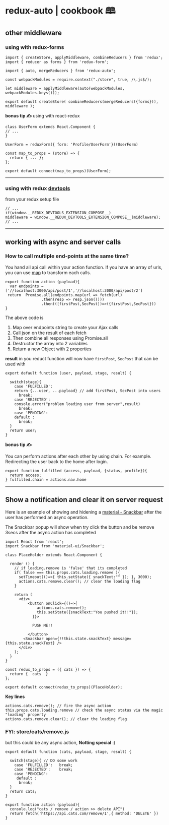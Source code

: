 # redux-auto | cookbook 🕮

## other middleware

### using with redux-forms
```JS
import { createStore, applyMiddleware, combineReducers } from 'redux';
import { reducer as forms } from 'redux-form';

import { auto, mergeReducers } from 'redux-auto';

const webpackModules = require.context("./store", true, /\.js$/);

let middleware = applyMiddleware(auto(webpackModules, webpackModules.keys()));

export default createStore( combineReducers(mergeReducers({forms})), middleware );
```
**bonus tip ✍** using with react-redux
```JS
class UserForm extends React.Component {
// ...
}

UserForm = reduxForm({ form: 'Profile/UserForm'})(UserForm)

const map_to_props = (store) => {
  return { ... };
};

export default connect(map_to_props)(UserForm);
```
---
### using with redux [devtools]
from your redux setup file
```JS
// ...
if(window.__REDUX_DEVTOOLS_EXTENSION_COMPOSE__)
middleware = window.__REDUX_DEVTOOLS_EXTENSION_COMPOSE__(middleware);
// ...
```
---
## working with async and server calls

### How to call multiple end-points at the same time?
You hand all api call within your action function. If you have an array of urls, you can use [map] to transform each calls.
```JS
export function action (payload){
  var endpoints = ['//localhost:3000/api/post/1','//localhost:3000/api/post/2']
 return  Promise.all(endpoints.map(url => fetch(url)
                .then(resp => resp.json())))
			    .then(([firstPost,SecPost])=>({firstPost,SecPost}))
}
```
The above code is

 1. Map over endpoints string to create your Ajax calls
 2. Call json on the result of each fetch
 3. Then  combine all responses using Promise.all
 4. Destructor the array into 2 variables
 5. Return a new Object with 2 properties

**result** in you reduct function will now have `firstPost`, `SecPost` that can be used with
```JS
export default function (user, payload, stage, result) {

  switch(stage){
    case 'FULFILLED':
    return {...user, ...payload} // add firstPost, SecPost into users
      break;
    case 'REJECTED':
    console.error("problem loading user from server",result)
      break;
    case 'PENDING':
    default :
      break;
  }
  return user;
}
```
**bonus tip ✍**

You can perform actions after each other by using chain.
For example. Redirecting the user back to the home after login.
```JS
export function fulfilled (access, payload, {status, profile}){
  return access;
} fulfilled.chain = actions.nav.home
```
---

## Show a notification and clear it on server request

Here is an example of showing and hidening a [material - Snackbar](http://www.material-ui.com/#/components/snackbar) after the user has performed an async operation.

The Snackbar popup will show when try click the button and be remove 3secs after the async action has completed
```JS
import React from 'react';
import Snackbar from 'material-ui/Snackbar';

class PlaceHolder extends React.Component {

  render () {
    // if loading.remove is 'false' that its completed
    if( false === this.props.cats.loading.remove ){
      setTimeout(()=>{ this.setState({ snackText:"" }); }, 3000);
      actions.cats.remove.clear(); // clear the loading flag
    }

    return (
      <div>
          <button onClick={()=>{
              actions.cats.remove();
              this.setState({snackText:"You pushed it!!"});
            }}>  

            PUSH ME!!  

          </button>
        <Snackbar open={!!this.state.snackText} message={this.state.snackText} />
      </div>
    );
  }
}

const redux_to_props = ({ cats }) => {
  return {  cats  }
};

export default connect(redux_to_props)(PlaceHolder);
```
**Key lines**
```JS
actions.cats.remove(); // fire the async action
this.props.cats.loading.remove // check the async status via the magic "loading" property
actions.cats.remove.clear(); // clear the loading flag
```
### FYI: store/cats/remove.js
but this could be any async action, **Notting special** :)
```JS
export default function (cats, payload, stage, result) {

  switch(stage){ // DO some work
    case 'FULFILLED':   break;
    case 'REJECTED':    break;
    case 'PENDING':
     default :
      break;
  }
  return cats;
}

export function action (payload){
  console.log("cats / remove / action >> delete API")
  return fetch('https://api.cats.com/remove/1',{ method: 'DELETE' })
}
```



  [devtools]: https://github.com/gaearon/redux-devtools
  [map]: https://developer.mozilla.org/en/docs/Web/JavaScript/Reference/Global_Objects/Array/map
